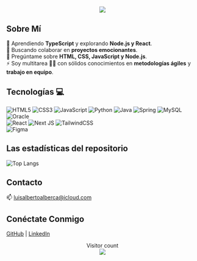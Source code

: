 <h1 align="center">
  <a href="https://git.io/typing-svg">
    <img src="https://readme-typing-svg.herokuapp.com/?lines=Hola,+¡Bienvenido!+👋;Soy+Luis+Alberto+Alberca....;¡Encantado+de+conocerte!&center=true&size=30">
  </a>
</h1>

## Sobre Mí

🌱 Aprendiendo **TypeScript** y explorando **Node.js y React**.  
👯 Buscando colaborar en **proyectos emocionantes**.  
💬 Pregúntame sobre **HTML, CSS, JavaScript y Node.js**.  
⚡ Soy multitarea 🤹‍♂️ con sólidos conocimientos en **metodologías ágiles** y **trabajo en equipo**.

## Tecnologías 💻

![HTML5](https://img.shields.io/badge/html5-%23E34F26.svg?style=for-the-badge&logo=html5&logoColor=white)
![CSS3](https://img.shields.io/badge/css3-%231572B6.svg?style=for-the-badge&logo=css3&logoColor=white)
![JavaScript](https://img.shields.io/badge/javascript-%23323330.svg?style=for-the-badge&logo=javascript&logoColor=%23F7DF1E)
![Python](https://img.shields.io/badge/python-3670A0?style=for-the-badge&logo=python&logoColor=ffdd54)
![Java](https://img.shields.io/badge/java-%23ED8B00.svg?style=for-the-badge&logo=openjdk&logoColor=white)
![Spring](https://img.shields.io/badge/spring-%236DB33F.svg?style=for-the-badge&logo=spring&logoColor=white)
![MySQL](https://img.shields.io/badge/mysql-%2300f.svg?style=for-the-badge&logo=mysql&logoColor=white)
![Oracle](https://img.shields.io/badge/oracle-%23F80000.svg?style=for-the-badge&logo=oracle&logoColor=white)
<br/>
![React](https://img.shields.io/badge/react-%2320232a.svg?style=for-the-badge&logo=react&logoColor=%2361DAFB)
![Next JS](https://img.shields.io/badge/Next-black?style=for-the-badge&logo=next.js&logoColor=white)
![TailwindCSS](https://img.shields.io/badge/tailwindcss-%2338B2AC.svg?style=for-the-badge&logo=tailwind-css&logoColor=white)
<br/>
![Figma](https://img.shields.io/badge/figma-%23F24E1E.svg?style=for-the-badge&logo=figma&logoColor=white)

## Las estadísticas del repositorio

![Top Langs](https://github-readme-stats.vercel.app/api/top-langs/?username=luisalbertoalberca&layout=compact&theme=dark)

## Contacto

📫 <a href="mailto:luisalbertoalberca@icloud.com">luisalbertoalberca@icloud.com</a>

## Conéctate Conmigo

<a href="https://github.com/devluisalberca" target="_blank">GitHub</a> | <a href="https://linkedin.com/in/luisalbertoalberca" target="_blank">LinkedIn</a>

<p align="center">
  Visitor count
  <br>
  <img src="https://profile-counter.glitch.me/luisalbertoalberca/count.svg" />
</p>

